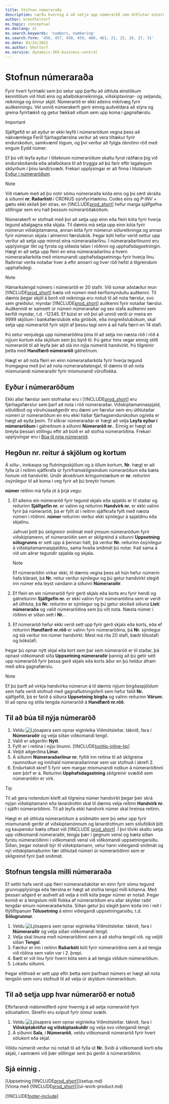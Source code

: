 ```yaml
---
title: Stofnun númeraraða
description: Lærðu hvernig á að setja upp númeraröð sem úthlutar einstökum auðkenniskóðum til reikninga og skjala í Business Central.
author: brentholtorf
ms.topic: conceptual
ms.devlang: al
ms.search.keywords: 'numbers, numbering'
ms.search.form: '456, 457, 458, 459, 460, 461, 21, 22, 26, 27, 31'
ms.date: 03/24/2022
ms.author: bholtorf
ms.service: dynamics-365-business-central
---
```

# Stofnun númeraraða

Fyrir hvert fyrirtæki sem þú setur upp þarftu að úthluta einstökum kennitölum við hluti eins og aðalbókarreikninga, viðskiptavinar- og seljanda, reikninga og önnur skjöl. Númeraröð er ekki aðeins mikilvæg fyrir auðkenningu. Vel unnið númerakerfi gerir einnig auðveldara að stýra og greina fyrirtækið og getur fækkað villum sem upp koma í gagnafærslu.

> [!Important]
> Sjálfgefið er að eyður er ekki leyfð í númeraröðum vegna þess að nákvæmlega Ferill fjárhagsfærslna verður að vera tiltækur fyrir endurskoðun, samkvæmt lögum, og því verður að fylgja óbrotinn röð með engum Eydd númer.
> 
> Ef þú vilt leyfa eyður í tilteknum númeraröðum skaltu fyrst ráðfæra þig við endurskoðanda eða aðalbókara til að tryggja að þú farir eftir lagalegum skilyrðum í þínu landi/svæði. Frekari upplýsingar er að finna í hlutanum [Eyður í númeraröðum](#gaps-in-number-series).

> [!NOTE]  
> Við mælum með að þú notir sömu númeraraða kóða eins og þú sérð skráða á síðunni **nr. Raðarlisti** í CRONUS sýnifyrirtækinu. Codes eins og *P-INV +* gætu ekki skilað þér strax, en [!INCLUDE[prod_short](includes/prod_short.md)] hefur marga sjálfgefna stillingar sem eru háð þessum númeraröðakóðum.

Númerakerfi er stofnað með því að setja upp einn eða fleiri kóta fyrir hverja tegund aðalgagna eða skjala. Til dæmis má setja upp einn kóta fyrir númerun viðskiptamanna, annan kóta fyrir númerun sölureikninga og annan fyrir númerun skjala í almennri færslubók. Þegar kóti hefur verið settur upp verður að setja upp minnst eina númeraraðarlínu. Í númeraraðarlínunni eru upplýsingar líkt og fyrsta og síðasta talan í röðinni og upphafsdagsetningin. Hægt er að setja upp fleiri en eina númeraraðarlínu á hvern númeraraðarkóta með mismunandi upphafsdagsetningu fyrir hverja línu. Raðirnar verða notaðar hver á eftir annarri og hver röð hefst á tilgreindum upphafsdegi.

> [!NOTE]
> Hámarkslengd númers í númeraröð er 20 stafir. Við sumar aðstæður mun [!INCLUDE[prod_short](includes/prod_short.md)] bæta við númeri með kerfismynduðu auðkenni. Til dæmis þegar skjöl á borð við reikninga eru notuð til að nota færslur, svo sem greiðslur, myndar [!INCLUDE[prod_short](includes/prod_short.md)] auðkenni fyrir notaðar færslur. Auðkennið er samsett úr númeri númeraraðar og sex stafa auðkenni sem kerfið myndar, t.d. -12345. Ef búist er við því að unnið verði úr meira en 9999 skjölum í bankafærslubók eða gíróbók, eða inngreiðslubókum, skal setja upp númeraröð fyrir skjöl af þessu tagi sem á að hafa færri en 14 stafi.

Þú setur venjulega upp númeraröðina þína til að setja inn næsta röð í röð á nýjum kortum eða skjölum sem þú býrð til. Þú getur hins vegar einnig stillt númeraröð til að leyfa þér að slá inn nýja númerið handvirkt. Þú tilgreinir þetta með **Handfærð númeraröð** gátreitnum.

Hægt er að nota fleiri en einn númeraraðarkóta fyrir hverja tegund frumgagna með því að nota númeraraðatengsl, til dæmis til að nota mismunandi númeraraðir fyrir mismunandi vöruflokka.

## Eyður í númeraröðum
Ekki allar færslur sem stofnaðar eru í [!INCLUDE[prod_short](includes/prod_short.md)] eru fjárhagsfærslur sem þarf að nota í röð númeraraðar. Viðskiptamannaspjald, sölutilboð og vöruhúsaaðgerðir eru dæmi um færslur sem eru úthlutaðar númeri úr númeraröðum en eru ekki háðar fjárhagsendurskoðun og/eða er hægt að eyða þeim. Til slíkrar númeraraðar er hægt að velja **Leyfa eyður í númeraröðum** í gátreitnum á síðunni **Númeraröð nr.**. Einnig er hægt að breyta þessari stillingu eftir að búið er að stofna númeraröðina. Frekari upplýsingar eru í [Búa til nýja númeraröð](ui-create-number-series.md#to-create-a-new-number-series).

## Hegðun nr. reitur á skjölum og kortum

Á sölu-, innkaupa og flutningsskjölum og á öllum kortum, **Nr.** hægt er að fylla út í reitinn sjálfkrafa úr fyrirframskilgreindum númeraröðum eða bæta honum við handvirkt. Undir ákveðnum kringumstæðum er **nr.** reiturinn ósýnilegur til að koma í veg fyrir að þú breytir honum.  

**númer** reitinn má fylla út á þrjá vegu:

1. Ef aðeins ein númeraröð fyrir tegund skjals eða spjalds er til staðar og reiturinn **Sjálfgefin nr.** er valinn og reiturinn **Handvirk nr.** er ekki valinn fyrir þá númeraröð, þá er fyllt út í reitinn sjálfkrafa fyllt með næsta númeri í röðinni. **númer** reiturinn verður ekki sýnilegur á spjaldinu eða skjalinu.  

    Jafnvel þótt þú skilgreinir sniðmát með ýmsum númeraröðum fyrir viðskiptamenn, ef númeraröðin sem er skilgreind á síðunni **Uppsetning sölugrunns** er sett upp á þennan hátt, þá verður **Nr.** reiturinn ósýnilegur á viðskiptamannaspjaldinu, sama hvaða sniðmát þú notar. Það sama á við um aðrar tegundir spjalda og skjala.  

    > [!NOTE]  
    > Ef númeraröðin virkar ekki, til dæmis vegna þess að hún hefur númerin hafa klárast, þá **Nr.** reitur verður sýnilegur og þú getur handvirkt slegið inn númer eða leyst vandann á síðunni **Númeraraðir**.

2. Ef fleiri en ein númeraröð fyrir gerð skjals eða korts eru fyrir hendi og gátreiturinn **Sjálfgefin nr.** er ekki valinn fyrir númeraröðina sem er verið að úthluta, þá **Nr.** reiturinn er sýnilegur og þú getur skoðað síðuna **Listi númeraraða** og valið númeraröðina sem þú vilt nota. Næsta númer í röðinni er síðan sett í **Nr.** .

3. Ef númeraröð hefur ekki verið sett upp fyrir gerð skjals eða korts, eða ef reiturinn **Handfærð nr.röð** er valinn fyrir númeraröðina, þá **Nr.** sýnilegur og slá verður inn númer handvirkt. Mest má rita 20 stafi, bæði tölustafi og bókstafi.

Þegar þú opnar nýtt skjal eða kort sem þar sem númeraröð er til staðar, þá opnast viðkomandi síða **Uppsetning númeraraðir** þannig að þú getir sett upp númeraröð fyrir þessa gerð skjals eða korts áður en þú heldur áfram með aðra gagnafærslu.

> [!NOTE]  
> Ef þú þarft að virkja handvirka númerun á til dæmis nýjum birgðaspjöldum sem hafa verið stofnuð með gagnaflutningsferli sem hefur falið **Nr.** sjálfgefið, þá er farið á síðuna **Uppsetning birgða** og valinn reiturinn **Vörunr.** til að opna og stilla tengda númeraröð á **Handfærð nr.röð**.

## Til að búa til nýja númeraröð

1. Veldu ![Ljósapera sem opnar eiginleika Viðmótsleitar.](media/ui-search/search_small.png "Segðu mér hvað þú vilt gera") táknið, fara í **Númeraraðir** og velja síðan viðkomandi tengil.
2. Valið er aðgerðin **Nýtt**.  
3. Fyllt er í reitina í nýju línunni. [!INCLUDE[tooltip-inline-tip](includes/tooltip-inline-tip_md.md)]  
4. Veljið aðgerðina **Línur**.  
5. Á síðunni **Númeraraðarlínur nr.** fyllið inn reitina til að skilgreina raunnotkun og innihald númeraraðarinnar sem var stofnuð í skrefi 2.  
6. Endurtakið skref 5 fyrir sem margar mismunandi notkun á númeraröðinni sem þörf er á. Reiturinn **Upphafsdagsetning** skilgreinir svæðið sem númeraröðin er virk.  

> [!TIP]
> Til að gera notendum kleift að tilgreina númer handvirkt þegar þeir skrá nýjan viðskiptamann eða lánardrottin skal til dæmis velja reitinn **Handvirk nr.** í sjálfri númeraröðinni. Til að leyfa ekki handvirk númer skal hreinsa reitinn.

Hægt er að úthluta númeraröðum á sniðmátin sem þú setur upp fyrir mismunandi gerðir af viðskiptamönnum og lánardrottnum sem sölufólkið þitt og kaupendur bæta oftast við [!INCLUDE [prod_short](includes/prod_short.md)]. Í því tilviki skaltu setja upp viðkomandi númeraraðir, tengja þær í gegnum vensl og bæta síðan fyrstu númeraröðinni í viðkomandi vensl við viðkomandi uppsetningarsíðu. Síðan, þegar notandi býr til viðskiptamann, velur hann viðeigandi sniðmát og nýi viðskiptamaðurinn fær úthlutað númeri úr númeraröðinni sem er skilgreind fyrir það sniðmát.  

## Stofnun tengsla milli númeraraða

Ef settir hafa verið upp fleiri númeraraðakótar en einn fyrir sömu tegund grunnupplýsinga eða færslna er hægt að stofna tengsl milli kótanna. Með þessari aðgerð er auðvelt að velja á milli kóta þegar númer er notað. Þegar komið er á tengslum milli flokka af númeraröðum eru allar skyldar raðir tengdar einum númeraraðarkóta. Síðan getur þú slegið þann kóða inn í reit í flýtiflipanum **Tölusetning** á einni viðeigandi uppsetningarsíðu, t.d. **Sölugrunnur**.  

1. Veldu ![Ljósapera sem opnar eiginleika Viðmótsleitar.](media/ui-search/search_small.png "Segðu mér hvað þú vilt gera") táknið, fara í **Númeraraðir** og velja síðan viðkomandi tengil.
2. Velja skal línuna með númeraröðinni sem á að stofna tengsl við. og veljið síðan **Tengsl**.
3. Færður er inn í reitinn **Raðarkóti** kóti fyrir númeraröðina sem á að tengja við röðina sem valin var í 2. þrepi.
4. Bætt er við línu fyrir hvern kóta sem á að tengja völdum númeraröðum.
5. Lokaðu síðunni.

Þegar eitthvað er sett upp eftir þetta sem þarfnast númers er hægt að nota tengslin sem voru stofnuð til að velja úr skyldum númeraröðum.

## Til að setja upp hvar númeraröð er notuð

Eftirfarandi málsmeðferð sýnir hvernig á að setja númeraröð fyrir sölustaðinn. Skrefin eru svipuð fyrir önnur svæði.  

1. Veldu ![Ljósapera sem opnar eiginleika Viðmótsleitar.](media/ui-search/search_small.png "Segðu mér hvað þú vilt gera") táknið, fara í **Viðskiptakröfur og viðskiptaskuldir** og velja svo viðeigandi tengil.
2. Á síðunni **Sala**, í **Númeraröð**, veldu viðkomandi númeraröð fyrir hvert sölukort eða skjal.

Völdu númerið verður nú notað til að fylla út **Nr.** Sviði á viðkomandi korti eða skjali, í samræmi við þær stillingar sem þú gerðir á númeraröðinni.  

## Sjá einnig .

[Uppsetning [!INCLUDE[prod_short](includes/prod_short.md)]](setup.md)  
[Vinna með [!INCLUDE[prod_short](includes/prod_short.md)]](ui-work-product.md)  


[!INCLUDE[footer-include](includes/footer-banner.md)]
